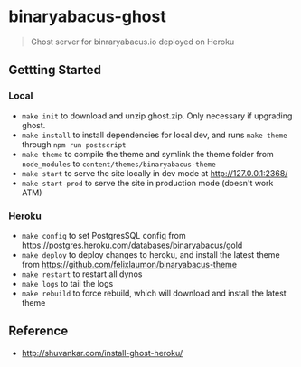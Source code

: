 # binaryabacus-ghost

> Ghost server for binraryabacus.io deployed on Heroku

## Gettting Started

### Local

- `make init` to download and unzip ghost.zip. Only necessary if upgrading ghost.
- `make install` to install dependencies for local dev, and runs `make theme` through `npm run postscript`
- `make theme` to compile the theme and symlink the theme folder from `node_modules` to `content/themes/binaryabacus-theme`
- `make start` to serve the site locally in dev mode at http://127.0.0.1:2368/
- `make start-prod` to serve the site in production mode (doesn't work ATM)

### Heroku

- `make config` to set PostgresSQL config from https://postgres.heroku.com/databases/binaryabacus/gold
- `make deploy` to deploy changes to heroku, and install the latest theme from https://github.com/felixlaumon/binaryabacus-theme
- `make restart` to restart all dynos
- `make logs` to tail the logs
- `make rebuild` to force rebuild, which will download and install the latest theme

## Reference

- http://shuvankar.com/install-ghost-heroku/
